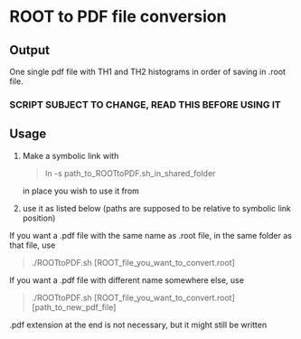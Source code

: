 # ROOT to PDF file conversion

## Output

One single pdf file with TH1 and TH2 histograms in order of saving in .root file.
### SCRIPT SUBJECT TO CHANGE, READ THIS BEFORE USING IT

## Usage

1. Make a symbolic link with
   >ln -s path_to_ROOTtoPDF.sh_in_shared_folder

   in place you wish to use it from
   
2. use it as listed below (paths are supposed to be relative to symbolic link position)

If you want a .pdf file with the same name as .root file, in the same folder as that file, use

>./ROOTtoPDF.sh [ROOT_file_you_want_to_convert.root]

If you want a .pdf file with different name somewhere else, use

>./ROOTtoPDF.sh [ROOT_file_you_want_to_convert.root] [path_to_new_pdf_file]

.pdf extension at the end is not necessary, but it might still be written